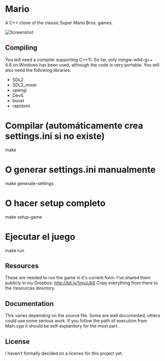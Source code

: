 Mario
=====

A C++ clone of the classic Super Mario Bros. games.

![Screenshot](Mario.png)

Compiling
---------
You will need a compiler supporting C++11.
So far, only mingw-w64-g++ 4.8 on Windows has been used, although the code is very portable.
You will also need the following libraries:
- SDL2
- SDL2_mixer
- opengl
- DevIL
- boost
- rapidxml

# Compilar (automáticamente crea settings.ini si no existe)
make

# O generar settings.ini manualmente
make generate-settings

# O hacer setup completo
make setup-game

# Ejecutar el juego
make run

Resources
---------
These are needed to run the game in it's current form.
I've shared them publicly in my Dropbox: http://bit.ly/1myJJk0
Copy everything from there to the /resources directory.

Documentation
-------------
This varies depending on the source file.
Some are well documented, others could use some serious work.
If you follow the path of execution from Main.cpp it should be self-explanitory for the most part.

License
-------
I haven't formally decided on a license for this project yet.

